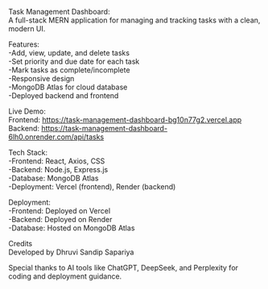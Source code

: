 Task Management Dashboard:<br>
A full-stack MERN application for managing and tracking tasks with a clean, modern UI.

Features:<br>
-Add, view, update, and delete tasks <br>
-Set priority and due date for each task<br>
-Mark tasks as complete/incomplete<br>
-Responsive design<br>
-MongoDB Atlas for cloud database<br>
-Deployed backend and frontend<br>

Live Demo:<br>
Frontend: https://task-management-dashboard-bg10n77g2.vercel.app<br>
Backend: https://task-management-dashboard-6lh0.onrender.com/api/tasks<br>

Tech Stack:<br>
-Frontend: React, Axios, CSS<br>
-Backend: Node.js, Express.js<br>
-Database: MongoDB Atlas<br>
-Deployment: Vercel (frontend), Render (backend)<br>

Deployment:<br>
-Frontend: Deployed on Vercel<br>
-Backend: Deployed on Render<br>
-Database: Hosted on MongoDB Atlas<br>

Credits<br>
Developed by Dhruvi Sandip Sapariya<br>

Special thanks to AI tools like ChatGPT, DeepSeek, and Perplexity for coding and deployment guidance.

